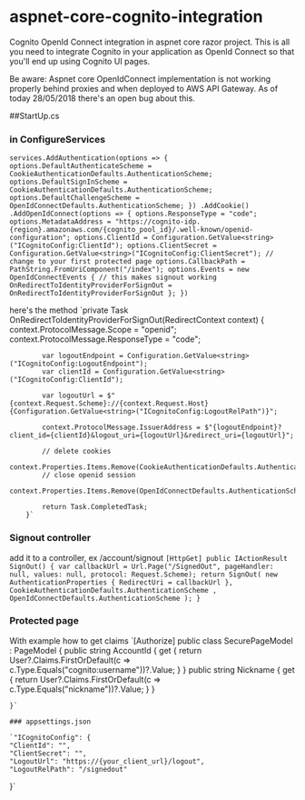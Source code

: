 # aspnet-core-cognito-integration
Cognito OpenId Connect integration in aspnet core razor project. This is all you need to integrate Cognito in your application as OpenId Connect so that you'll end up using Cognito UI pages. 

Be aware: Aspnet core OpenIdConnect implementation is not working properly behind proxies and when deployed to AWS API Gateway.
As of today 28/05/2018 there's an open bug about this.

##StartUp.cs

### in ConfigureServices
`services.AddAuthentication(options =>
            {
                options.DefaultAuthenticateScheme = CookieAuthenticationDefaults.AuthenticationScheme;
                options.DefaultSignInScheme = CookieAuthenticationDefaults.AuthenticationScheme;
                options.DefaultChallengeScheme = OpenIdConnectDefaults.AuthenticationScheme;
            })
            .AddCookie()
            .AddOpenIdConnect(options =>
            {
                options.ResponseType = "code";
                options.MetadataAddress = "https://cognito-idp.{region}.amazonaws.com/{cognito_pool_id}/.well-known/openid-configuration";
                options.ClientId = Configuration.GetValue<string>("ICognitoConfig:ClientId");
                options.ClientSecret = Configuration.GetValue<string>("ICognitoConfig:ClientSecret");
                // change to your first protected page
                options.CallbackPath = PathString.FromUriComponent("/index");
                options.Events = new OpenIdConnectEvents
                {
                    // this makes signout working
                    OnRedirectToIdentityProviderForSignOut = OnRedirectToIdentityProviderForSignOut
                };
            })`

here's the method
`private Task OnRedirectToIdentityProviderForSignOut(RedirectContext context)
        {
            context.ProtocolMessage.Scope = "openid";
            context.ProtocolMessage.ResponseType = "code";

            var logoutEndpoint = Configuration.GetValue<string>("ICognitoConfig:LogoutEndpoint");
            var clientId = Configuration.GetValue<string>("ICognitoConfig:ClientId");

            var logoutUrl = $"{context.Request.Scheme}://{context.Request.Host}{Configuration.GetValue<string>("ICognitoConfig:LogoutRelPath")}";

            context.ProtocolMessage.IssuerAddress = $"{logoutEndpoint}?client_id={clientId}&logout_uri={logoutUrl}&redirect_uri={logoutUrl}";

            // delete cookies
            context.Properties.Items.Remove(CookieAuthenticationDefaults.AuthenticationScheme);
            // close openid session
            context.Properties.Items.Remove(OpenIdConnectDefaults.AuthenticationScheme);

            return Task.CompletedTask;
        }`
        
### Signout controller
add it to a controller, ex /account/signout
`[HttpGet]
        public IActionResult SignOut()
        {
                        var callbackUrl = Url.Page("/SignedOut", pageHandler: null, values: null, protocol: Request.Scheme);
            return SignOut(
                new AuthenticationProperties { RedirectUri = callbackUrl },
                CookieAuthenticationDefaults.AuthenticationScheme
            , OpenIdConnectDefaults.AuthenticationScheme
            );
        }`
### Protected page
With example how to get claims
`[Authorize]
    public class SecurePageModel : PageModel
    {
        public string AccountId
        {
            get
            {
                return User?.Claims.FirstOrDefault(c => c.Type.Equals("cognito:username"))?.Value;
            }
        }
        public string Nickname { get { return User?.Claims.FirstOrDefault(c => c.Type.Equals("nickname"))?.Value; } }

    }`
    
    ### appsettings.json
    
    `"ICognitoConfig": {
    "ClientId": "",
    "ClientSecret": "",
    "LogoutUrl": "https://{your_client_url}/logout",
    "LogoutRelPath": "/signedout"
  }`
